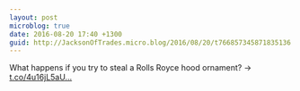 ```yaml
---
layout: post
microblog: true
date: 2016-08-20 17:40 +1300
guid: http://JacksonOfTrades.micro.blog/2016/08/20/t766857345871835136.html
---
```

What happens if you try to steal a Rolls Royce hood ornament? → [t.co/4u16jL5aU...](https://t.co/4u16jL5aUR)
